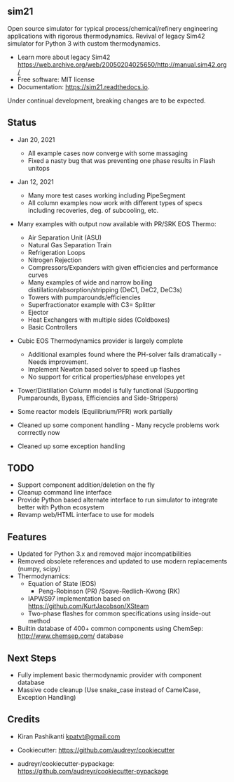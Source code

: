 sim21
-----
Open source simulator for typical process/chemical/refinery engineering applications with rigorous thermodynamics.
Revival of legacy Sim42 simulator for Python 3 with custom thermodynamics.

* Learn more about legacy Sim42 https://web.archive.org/web/20050204025650/http://manual.sim42.org/
* Free software: MIT license
* Documentation: https://sim21.readthedocs.io.

Under continual development, breaking changes are to be expected.

Status
------
* Jan 20, 2021
    * All example cases now converge with some massaging
    * Fixed a nasty bug that was preventing one phase results in Flash unitops

* Jan 12, 2021
    * Many more test cases working including PipeSegment
    * All column examples now work with different types of specs including recoveries,
      deg. of subcooling, etc.

* Many examples with output now available with PR/SRK EOS Thermo:
    * Air Separation Unit (ASU)
    * Natural Gas Separation Train
    * Refrigeration Loops
    * Nitrogen Rejection
    * Compressors/Expanders with given efficiencies and performance curves
    * Many examples of wide and narrow boiling distillation/absorption/stripping (DeC1, DeC2, DeC3s)
    * Towers with pumparounds/efficiencies
    * Superfractionator example with C3= Splitter
    * Ejector
    * Heat Exchangers with multiple sides (Coldboxes)
    * Basic Controllers

* Cubic EOS Thermodynamics provider is largely complete
    * Additional examples found where the PH-solver fails dramatically - Needs improvement.
    * Implement Newton based solver to speed up flashes
    * No support for critical properties/phase envelopes yet

* Tower/Distillation Column model is fully functional (Supporting Pumparounds, Bypass, Efficiencies and Side-Strippers)
* Some reactor models (Equilibrium/PFR) work partially
* Cleaned up some component handling - Many recycle problems work corrrectly now
* Cleaned up some exception handling

TODO
----

* Support component addition/deletion on the fly
* Cleanup command line interface
* Provide Python based alternate interface to run simulator to integrate better with Python ecosystem
* Revamp web/HTML interface to use for models

Features
--------

* Updated for Python 3.x and removed major incompatibilities
* Removed obsolete references and updated to use modern replacements (numpy, scipy)
* Thermodynamics:
    * Equation of State (EOS)
        * Peng-Robinson (PR) /Soave-Redlich-Kwong (RK)
    * IAPWS97 implementation based on https://github.com/KurtJacobson/XSteam
    * Two-phase flashes for common specifications using inside-out method
* Builtin database of 400+ common components using ChemSep: <http://www.chemsep.com/> database


Next Steps
----------

* Fully implement basic thermodynamic provider with component database
* Massive code cleanup (Use snake_case instead of CamelCase, Exception Handling)

Credits
-------

* Kiran Pashikanti <kpatvt@gmail.com>

* Cookiecutter: https://github.com/audreyr/cookiecutter
* audreyr/cookiecutter-pypackage: https://github.com/audreyr/cookiecutter-pypackage
